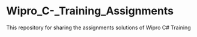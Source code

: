 # Wipro_C-_Training_Assignments

This repository for sharing the assignments solutions of Wipro C# Training
